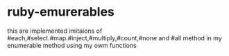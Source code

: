 # ruby-emurerables
this are implemented imitaions of #each,#select.#map.#inject,#multiply,#count,#none and #all method in my enumerable 
method using my owm functions
